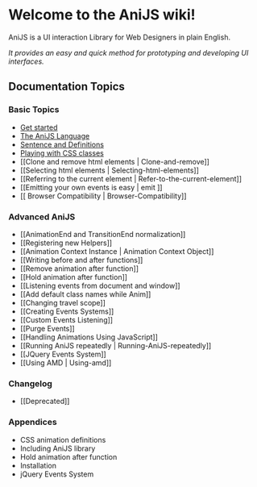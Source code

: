 # Welcome to the AniJS wiki!

AniJS is a UI interaction Library for Web Designers in plain English.

_It provides an easy and quick method for prototyping and developing UI interfaces._

## Documentation Topics


### Basic Topics

- [Get started](How-use-it?)
- [The AniJS Language](The-language)
- [Sentence and Definitions](Sentence-Definitions)
- [Playing with CSS classes](Playing-with-CSS-classes)
- [[Clone and remove html elements | Clone-and-remove]]
- [[Selecting html elements | Selecting-html-elements]]
- [[Referring to the current element | Refer-to-the-current-element]]
- [[Emitting your own events is easy | emit ]]
- [[ Browser Compatibility | Browser-Compatibility]]

### Advanced AniJS

- [[AnimationEnd and TransitionEnd normalization]]
- [[Registering new Helpers]]
- [[Animation Context Instance | Animation Context Object]]
- [[Writing before and after functions]]
- [[Remove animation after function]]
- [[Hold animation after function]]
- [[Listening events from document and window]]
- [[Add default class names while Anim]]
- [[Changing travel scope]]
- [[Creating Events Systems]]
- [[Custom Events Listening]]
- [[Purge Events]]
- [[Handling Animations Using JavaScript]]
- [[Running AniJS repeatedly | Running-AniJS-repeatedly]]
- [[JQuery Events System]]
- [[Using AMD | Using-amd]]


### Changelog
- [[Deprecated]]

### Appendices
- CSS animation definitions
- Including AniJS library
- Hold animation after function
- Installation
- jQuery Events System